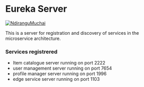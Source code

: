 # Eureka Server

[![NdiranguMuchai](https://circleci.com/gh/ndirangumuchai/eureka-server.svg?style=svg&circle-token=799182469e7e160162654dd6c04765fbeb344a6d)](https://app.circleci.com/pipelines/github/NdiranguMuchai/eureka-server)


This is a server for registration and discovery of services in the microservice architecture.


### Services registrered
* Item catalogue server running on port 2222
* user management server running on port 7654
* profile manager server running on port 1996
* edge service server running on port 1103
